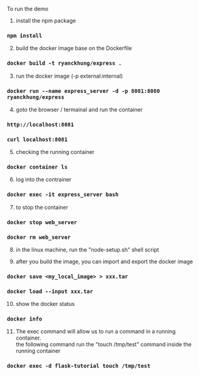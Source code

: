 To run the demo

1. install the npm package

### `npm install`

2. build the docker image base on the Dockerfile

### `docker build -t ryanckhung/express .`

3. run the docker image (-p external:internal)

### `docker run --name express_server -d -p 8081:8080 ryanckhung/express`

4. goto the browser / termainal and run the container

### `http://localhost:8081`

### `curl localhost:8081`

5. checking the running container

### `docker container ls`

6. log into the contrainer

### `docker exec -it express_server bash`

7. to stop the container

### `docker stop web_server`

### `docker rm web_server`

8. in the linux machine, run the "node-setup.sh" shell script

9. after you build the image, you can import and export the docker image

### `docker save <my_local_image> > xxx.tar`
### `docker load --input xxx.tar`

10. show the docker status
### `docker info`

11. The exec command will allow us to run a command in a running container.  
the following command run the "touch /tmp/test" command inside the running container
### `docker exec -d flask-tutorial touch /tmp/test`

